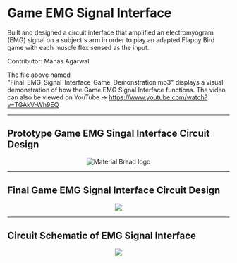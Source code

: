# Game EMG Signal Interface

Built and designed a circuit interface that amplified an electromyogram (EMG) signal on a subject's arm in order to play an adapted Flappy Bird game with each muscle flex sensed as the input.

Contributor: Manas Agarwal

The file above named "Final_EMG_Signal_Interface_Game_Demonstration.mp3" displays a visual demonstration of how the Game EMG Signal Interface functions. The video can also be viewed on YouTube -> https://www.youtube.com/watch?v=TGAkV-Wh9EQ

--- 
## Prototype Game EMG Singal Interface Circuit Design
<p align="center">
  <img src="Prototype_Game_EMG_Singal_Interface_Circuit_Design.jpeg" alt="Material Bread logo">
  </p>



---

## Final Game EMG Signal Interface Circuit Design
<p align="center">
  <img src="Final_Game_EMG_Signal_Interface_Circuit_Design.jpeg">
  </p>


---
## Circuit Schematic of EMG Signal Interface
<p align="center">
  <img src="Circuit_Schematic_of_EMG_Signal_Interface.jpg">
  </p>
